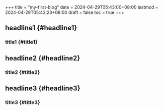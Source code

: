 +++
title = "my-first-blog"
date = 2024-04-29T05:43:00+08:00
lastmod = 2024-04-29T05:43:23+08:00
draft = false
toc = true
+++

## headline1 {#headline1}


### title1 {#title1}


## headline2 {#headline2}


### title2 {#title2}


## headline3 {#headline3}


### title3 {#title3}
